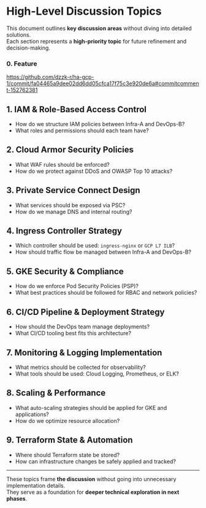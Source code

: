 # High-Level Discussion Topics

This document outlines **key discussion areas** without diving into detailed solutions.  
Each section represents a **high-priority topic** for future refinement and decision-making.

### 0. Feature
https://github.com/dzzk-r/ha-gcp-1/commit/fa04465a9dee02dd6dd05cfca17f75c3e920de6a#commitcomment-152762381


## 1. **IAM & Role-Based Access Control**
- How do we structure IAM policies between Infra-A and DevOps-B?
- What roles and permissions should each team have?

## 2. **Cloud Armor Security Policies**
- What WAF rules should be enforced?
- How do we protect against DDoS and OWASP Top 10 attacks?

## 3. **Private Service Connect Design**
- What services should be exposed via PSC?
- How do we manage DNS and internal routing?

## 4. **Ingress Controller Strategy**
- Which controller should be used: `ingress-nginx` or `GCP L7 ILB`?
- How should traffic flow be managed between Infra-A and DevOps-B?

## 5. **GKE Security & Compliance**
- How do we enforce Pod Security Policies (PSP)?
- What best practices should be followed for RBAC and network policies?

## 6. **CI/CD Pipeline & Deployment Strategy**
- How should the DevOps team manage deployments?
- What CI/CD tooling best fits this architecture?

## 7. **Monitoring & Logging Implementation**
- What metrics should be collected for observability?
- What tools should be used: Cloud Logging, Prometheus, or ELK?

## 8. **Scaling & Performance**
- What auto-scaling strategies should be applied for GKE and applications?
- How do we optimize resource allocation?

## 9. **Terraform State & Automation**
- Where should Terraform state be stored?
- How can infrastructure changes be safely applied and tracked?

---

These topics frame **the discussion** without going into unnecessary implementation details.  
They serve as a foundation for **deeper technical exploration in next phases**.
